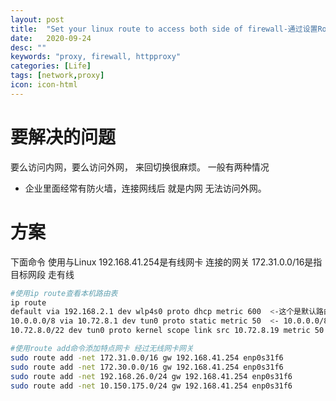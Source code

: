 ```yaml
---
layout: post
title:  "Set your linux route to access both side of firewall-通过设置Route如何同时访问防火墙内网和外网"
date:   2020-09-24
desc: ""
keywords: "proxy, firewall, httpproxy"
categories: [Life]
tags: [network,proxy]
icon: icon-html
---
```


# 要解决的问题
要么访问内网，要么访问外网， 来回切换很麻烦。 一般有两种情况

 * 企业里面经常有防火墙，连接网线后 就是内网 无法访问外网。 

# 方案
下面命令 使用与Linux
192.168.41.254是有线网卡 连接的网关
172.31.0.0/16是指目标网段 走有线


```bash
#使用ip route查看本机路由表
ip route
default via 192.168.2.1 dev wlp4s0 proto dhcp metric 600  <-这个是默认路由表 经过无线网卡
10.0.0.0/8 via 10.72.8.1 dev tun0 proto static metric 50  <- 10.0.0.0/8网端走的是vpn 虚拟网卡tun0通道
10.72.8.0/22 dev tun0 proto kernel scope link src 10.72.8.19 metric 50

#使用route add命令添加特点网卡 经过无线网卡网关
sudo route add -net 172.31.0.0/16 gw 192.168.41.254 enp0s31f6
sudo route add -net 172.30.0.0/16 gw 192.168.41.254 enp0s31f6
sudo route add -net 192.168.26.0/24 gw 192.168.41.254 enp0s31f6
sudo route add -net 10.150.175.0/24 gw 192.168.41.254 enp0s31f6

```


